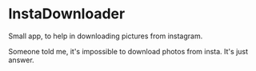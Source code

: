 # InstaDownloader
Small app, to help in downloading pictures from instagram.

Someone told me, it's impossible to download photos from insta.
It's just answer.
